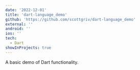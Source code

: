 ```yaml
---
date: '2022-12-01'
title: 'dart-language_demo'
github: 'https://github.com/scottgriv/dart-language_demo'
external: ''
android: ''
ios: ''
tech:
  - Dart
showInProjects: true
---
```


A basic demo of Dart functionality.
